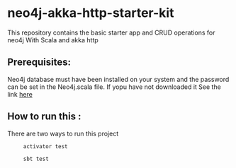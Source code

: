 # neo4j-akka-http-starter-kit

This repository contains the basic starter app and CRUD operations for neo4j With Scala and akka http

## Prerequisites:

Neo4j database must have been installed on your system and the password can be set in the Neo4j.scala file. If yopu have not downloaded it See the link [here](https://neo4j.com/download/)

## How to run this :

There are two ways to run this project 
  
         activator test
         
         sbt test
